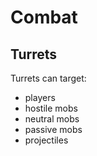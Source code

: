 # Combat

## Turrets

Turrets can target:

- players
- hostile mobs
- neutral mobs
- passive mobs
- projectiles
